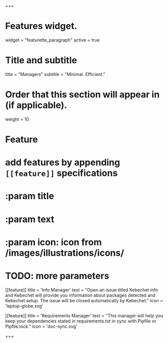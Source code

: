 +++
# Features widget.
widget = "featurette_paragraph"
active = true

# Title and subtitle
title = "Managers"
subtitle = "Minimal. Efficient."

# Order that this section will appear in (if applicable).
weight = 10

# Feature
# add features by appending `[[feature]]` specifications
# :param title
# :param text
# :param icon: icon from /images/illustrations/icons/
# TODO: more parameters
[[feature]]
  title = 'Info Manager'
  text = "Open an issue titled Kebechet info and Kebechet will provide you information about packages detected and Kebechet setup. The issue will be closed automatically by Kebechet."
  icon = 'laptop-globe.svg'

[[feature]]
  title = 'Requirements Manager'
  text = "This manager will help you keep your dependencies stated in requirements.txt in sync with Pipfile or Pipfile.lock."
  icon = 'doc-sync.svg'

+++

<!-- Additional content (not applicable for all widgets)-->
